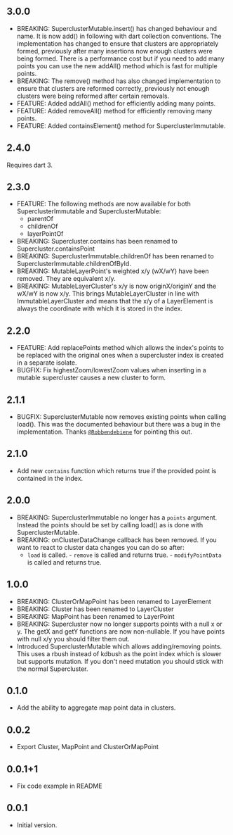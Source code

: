 ## 3.0.0

- BREAKING: SuperclusterMutable.insert() has changed behaviour and name. It is now add() in
  following with dart collection conventions. The implementation has changed to ensure that clusters
  are appropriately formed, previously after many insertions now enough clusters were being formed.
  There is a performance cost but if you need to add many points you can use the new addAll() method
  which is fast for multiple points.
- BREAKING: The remove() method has also changed implementation to ensure that clusters are reformed
  correctly, previously not enough clusters were being reformed after certain removals.
- FEATURE: Added addAll() method for efficiently adding many points.
- FEATURE: Added removeAll() method for efficiently removing many points.
- FEATURE: Added containsElement() method for SuperclusterImmutable.

## 2.4.0

Requires dart 3.

## 2.3.0

- FEATURE: The following methods are now available for both SuperclusterImmutable and
  SuperclusterMutable:
    - parentOf
    - childrenOf
    - layerPointOf
- BREAKING: Supercluster.contains has been renamed to Supercluster.containsPoint
- BREAKING: SuperclusterImmutable.childrenOf has been renamed to
  SuperclusterImmutable.childrenOfById.
- BREAKING: MutableLayerPoint's weighted x/y (wX/wY) have been removed. They are equivalent x/y.
- BREAKING: MutableLayerCluster's x/y is now originX/originY and the wX/wY is now x/y. This brings
  MutableLayerCluster in line with ImmutableLayerCluster and means that the x/y of a
  LayerElement is always the coordinate with which it is stored in the index.

## 2.2.0

- FEATURE: Add replacePoints method which allows the index's points to be replaced with the original
  ones when a supercluster index is created in a separate isolate.
- BUGFIX: Fix highestZoom/lowestZoom values when inserting in a mutable supercluster causes a new
  cluster to form.

## 2.1.1

- BUGFIX: SuperclusterMutable now removes existing points when calling load(). This was the
  documented behaviour but there was a bug in the implementation. Thanks
  [`@Robbendebiene`](https://github.com/Robbendebiene) for pointing this out.

## 2.1.0

- Add new `contains` function which returns true if the provided point is contained in the index.

## 2.0.0

- BREAKING: SuperclusterImmutable no longer has a `points` argument. Instead the points should be
  set by calling load() as is done with SuperclusterMutable.
- BREAKING: onClusterDataChange callback has been removed. If you want to react to cluster data
  changes you can do so after:
    - `load` is called. - `remove` is called and returns true. - `modifyPointData` is called and
      returns true.

## 1.0.0

- BREAKING: ClusterOrMapPoint has been renamed to LayerElement
- BREAKING: Cluster has been renamed to LayerCluster
- BREAKING: MapPoint has been renamed to LayerPoint
- BREAKING: Supercluster now no longer supports points with a null x or y. The getX and getY
  functions are now non-nullable. If you have points with null x/y you should filter them out.
- Introduced SuperclusterMutable which allows adding/removing points. This uses a rbush instead of
  kdbush as the point index which is slower but supports mutation. If you don't need mutation you
  should stick with the normal Supercluster.

## 0.1.0

- Add the ability to aggregate map point data in clusters.

## 0.0.2

- Export Cluster, MapPoint and ClusterOrMapPoint

## 0.0.1+1

- Fix code example in README

## 0.0.1

- Initial version.
